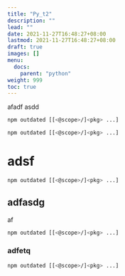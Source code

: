 ```yaml
---
title: "Py_t2"
description: ""
lead: ""
date: 2021-11-27T16:48:27+08:00
lastmod: 2021-11-27T16:48:27+08:00
draft: true
images: []
menu: 
  docs:
    parent: "python"
weight: 999
toc: true
---
```


afadf
asdd

```bash
npm outdated [[<@scope>/]<pkg> ...]
```
```bash
npm outdated [[<@scope>/]<pkg> ...]
```

# adsf

```bash
npm outdated [[<@scope>/]<pkg> ...]
```

## adfasdg 
af


```bash
npm outdated [[<@scope>/]<pkg> ...]
```
### adfetq


```bash
npm outdated [[<@scope>/]<pkg> ...]
```